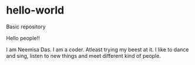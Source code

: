 # hello-world
Basic repository

Hello people!!

I am Neemisa Das. I am a coder. Atleast trying my beest at it.
I like to dance and sing, listen to new things and meet different kind of people.
